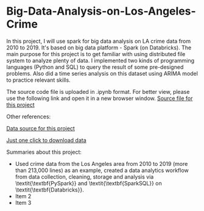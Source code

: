 # Big-Data-Analysis-on-Los-Angeles-Crime
In this project, I will use spark for big data analysis on LA crime data from 2010 to 2019. It's based on big data platform - Spark (on Databricks). The main purpose for this project is to get familiar with using distributed file system to analyze plenty of data. I implemented two kinds of programming languages (Python and SQL) to query the result of some pre-designed problems. Also did a time series analysis on this dataset using ARIMA model to practice relevant skills.

The source code file is uploaded in .ipynb format. For better view, please use the following link and open it in a new browser window.
[Source file for this project](https://databricks-prod-cloudfront.cloud.databricks.com/public/4027ec902e239c93eaaa8714f173bcfc/1772353219017266/2267549507577016/105392983207357/latest.html)

Other references:

[Data source for this project](https://data.lacity.org/Public-Safety/Crime-Data-from-2010-to-2019/63jg-8b9z/about_data)

[Just one click to download data](https://data.lacity.org/api/views/63jg-8b9z/rows.csv?accessType=DOWNLOAD)

Summaries about this project:
- Used crime data from the Los Angeles area from 2010 to 2019 (more than 213,000 lines) as an example, created a data
analytics workflow from data collection, cleaning, storage and analysis via \textit{\textbf{PySpark}} and \textit{\textbf{SparkSQL}} on \textit{\textbf{Databricks}}.
- Item 2
- Item 3

